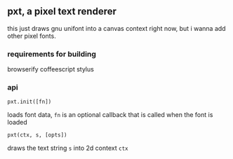 pxt, a pixel text renderer
--------------------------

this just draws gnu unifont into a canvas context right now,
but i wanna add other pixel fonts.

### requirements for building

browserify
coffeescript
stylus

### api

    pxt.init([fn])
loads font data, `fn` is an optional callback that is called when the font is loaded

    pxt(ctx, s, [opts])
draws the text string `s` into 2d context `ctx`

